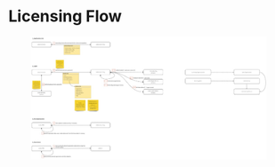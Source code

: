 # Licensing Flow

<figure><img src="../../../.gitbook/assets/Lidia Platform - Licensing flow.jpg" alt=""><figcaption></figcaption></figure>
